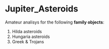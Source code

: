 # Jupiter_Asteroids

Amateur analisys for the following **family objects**:

1. Hilda asteroids
2. Hungaria asteroids
3. Greek & Trojans
